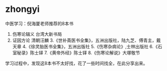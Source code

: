 # zhongyi

中医学习：倪海厦老师推荐的8本书

1. 伤寒论辑义 台湾大新书局 
2. 证因方论  清朝汪麟
3.《世补斋医书全集》，五洲出版社，陆九芝、傅青主，戴天章
4.《徐灵胎医书全集》，五洲出版社
5.《伤寒杂病论》,士林出版社
6.《石室秘录》陈士铎 
7.《黄帝外经》陈士铎 
8.《伤寒论解说》大塚敬节 


学习过程中，发现这8本书不太好找，花了一些时间找全，在此分享出来。

